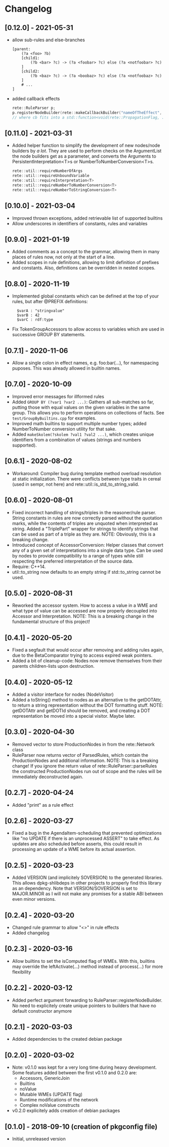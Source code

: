 # Changelog

## [0.12.0] - 2021-05-31

- allow sub-rules and else-branches
  ```
  [parent:
      (?a <foo> ?b)
      [child1:
          (?b <bar> ?c) -> (?a <foobar> ?c) else (?a <notfoobar> ?c)
      ]
      [child2:
          (?b <baz> ?c) -> (?a <boobaz> ?c) else (?a <notfoobaz> ?c)
      ]
      # ...
  ]
  ```
- added callback effects
  ```c++
  rete::RuleParser p;
  p.registerNodeBuilder(rete::makeCallbackBuilder("nameOfTheEffect", cb));
  // where cb fits into a std::function<void(rete::PropagationFlag, ...)>
  ```

## [0.11.0] - 2021-03-31

- Added helper function to simplify the development of new nodes/node builders
  by _a lot_. They are used to perform checks on the ArgumentList the node
  builders get as a parameter, and converts the Arguments to
  PersistentInterpretation\<T\>s or NumberToNumberConversion\<T\>s.
  ```c++
  rete::util::requireNumberOfArgs
  rete::util::requireUnboundVariable
  rete::util::requireInterpretation<T>
  rete::util::requireNumberToNumberConversion<T>
  rete::util::requireNumberToStringConversion<T>
  ```

## [0.10.0] - 2021-03-04

- Improved thrown exceptions, added retrievable list of supported builtins
- Allow underscores in identifiers of constants, rules and variables

## [0.9.0] - 2021-01-19

- Added comments as a concept to the grammar, allowing them in many places of
  rules now, not only at the start of a line.
- Added scopes in rule definitions, allowing to limit definition of prefixes
  and constants. Also, definitions can be overridden in nested scopes.

## [0.8.0] - 2020-11-19

- Implemented global constants which can be defined at the top of your rules,
  but after @PREFIX definitions:
  ```
    $varA : "stringvalue"
    $varB : 42
    $varC : rdf:type
  ```
- Fix TokenGroupAccessors to allow access to variables which are used in
  successive GROUP BY statements.

## [0.7.1] - 2020-11-06

- Allow a single colon in effect names, e.g. foo:bar(...), for namespacing
  puposes. This was already allowed in builtin names.

## [0.7.0] - 2020-10-09

- Improved error messages for illformed rules
- Added `GROUP BY (?var1 ?var2 ...)`: Gathers all sub-matches so far, putting
  those with equal values on the given variables in the same group. This allows
  you to perform operations on collections of facts.
  See `test/GroupByBuiltins.cpp` for examples.
- Improved math builtins to support multiple number types; added NumberToNumber
  conversion utility for that sake.
- Added `makeSkolem(?skolem ?val1 ?val2 ...)`, which creates unique identifiers
  from a combination of values (strings and numbers supported).


## [0.6.1] - 2020-08-02

- Workaround: Compiler bug during template method overload resolution at
  static initialization. There were conflicts between type traits in cereal
  (used in sempr, not here) and rete::util::is\_std\_to\_string\_valid.

## [0.6.0] - 2020-08-01

- Fixed incorrect handling of strings/triples in the reasoner/rule parser.
  String constants in rules are now correctly parsed without the quotation
  marks, while the contents of triples are unquoted when interpreted as string.
  Added a "TriplePart" wrapper for strings to identify strings that can be used
  as part of a triple as they are.
  NOTE: Obviously, this is a breaking change.
- Introduced concept of AccessorConversion: Helper classes that convert any of
  a given set of interpretations into a single data type. Can be used by nodes
  to provide compatibility to a range of types while still respecting the
  preferred interpretation of the source data.
- Require: C++14.
- util::to\_string now defaults to an empty string if std::to\_string cannot be
  used.

## [0.5.0] - 2020-08-31

- Reworked the accessor system. How to access a value in a WME and what type of
  value can be accessed are now properly decoupled into Accessor and
  Interpretation.
  NOTE: This is a breaking change in the fundamental structure of this project!


## [0.4.1] - 2020-05-20

- Fixed a segfault that would occur after removing and adding rules again,
  due to the BetaComparator trying to access expired weak pointers.
- Added a bit of cleanup-code: Nodes now remove themselves from their parents
  children-lists upon destruction.

## [0.4.0] - 2020-05-12

- Added a visitor interface for nodes (NodeVisitor)
- Added a toString() method to nodes as an alternative to the getDOTAttr,
  to return a string representation without the DOT formatting stuff.
  NOTE: getDOTAttr and getDOTId should be removed, and creating a DOT
        representation be moved into a special visitor. Maybe later.

## [0.3.0] - 2020-04-30

- Removed vector to store ProductionNodes in from the rete::Network class
- RuleParser now returns vector of ParsedRules, which contain the
  ProductionNodes and additional information.
  NOTE: This is a breaking change! If you ignore the return value of
        rete::RuleParser::parseRules the constructed ProductionNodes run out
        of scope and the rules will be immediately deconstructed again.

## [0.2.7] - 2020-04-24

- Added "print" as a rule effect

## [0.2.6] - 2020-03-27

- Fixed a bug in the AgendaItem-scheduling that prevented optimizations like
  "no UPDATE if there is an unprocessed ASSERT" to take effect. As updates are
  also scheduled before asserts, this could result in processing an update of
  a WME before its actual assertion.

## [0.2.5] - 2020-03-23

- Added VERSION (and implicitely SOVERSION) to the generated libraries. This
  allows dpkg-shlibdeps in other projects to properly find this library as an
  dependency. Note that VERSION/SOVERSION is set to MAJOR.MINOR as I will not
  make any promises for a stable ABI between even minor versions.

## [0.2.4] - 2020-03-20

- Changed rule grammar to allow "<>" in rule effects
- Added changelog

## [0.2.3] - 2020-03-16

- Allow builtins to set the isComputed flag of WMEs. With this, builtins may
  override the leftActivate(...) method instead of process(...) for more
  flexibility

## [0.2.2] - 2020-03-12

- Added perfect argument forwarding to RuleParser::registerNodeBuilder.
  No need to explicitely create unique pointers to builders that have no default
  constructor anymore

## [0.2.1] - 2020-03-03

- Added dependencies to the created debian package

## [0.2.0] - 2020-03-02

- Note: v0.1.0 was kept for a very long time during heavy development.
  Some features added between the first v0.1.0 and 0.2.0 are:
  - Accessors, GenericJoin
  - Builtins
  - noValue
  - Mutable WMEs (UPDATE flag)
  - Runtime modifications of the network
  - Complex noValue constructs
- v0.2.0 explicitely adds creation of debian packages

## [0.1.0] - 2018-09-10 (creation of pkgconfig file)

- Initial, unreleased version